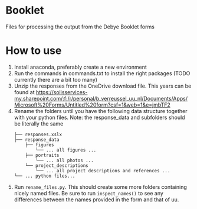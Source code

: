 # Booklet
Files for processing the output from the Debye Booklet forms

# How to use
1. Install anaconda, preferably create a new environment
2. Run the commands in commands.txt to install the right packages (TODO currently there are a bit too many)
3. Unzip the responses from the OneDrive download file. This years can be found at https://solisservices-my.sharepoint.com/:f:/r/personal/b_verreussel_uu_nl/Documents/Apps/Microsoft%20Forms/Untitled%20form?csf=1&web=1&e=jmbTF2
4. Rename the folders until you have the following data structure together with your python files. Note: the response_data and subfolders should be literally the same
   ```
   ├── responses.xslx
   ├── response_data
       ├── figures
           └── ... all figures ...
       ├── portraits
           └── ... all photos ... 
       └── project_descriptions
           └── ... all project descriptions and references ...
   └── ... python files...
   ```
  5. Run `rename_files.py`. This should create some more folders containing nicely named files. Be sure to run `inspect_names()` to see any differences between the names provided in the form and that of uu.

